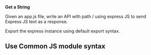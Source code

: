 **Get a String**

Given an app.js file, write an API with path / using express JS to send Express JS text as a response.

Export the express instance using default export syntax.

Use Common JS module syntax
-------------------

